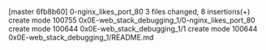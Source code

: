 [master 6fb8b60] 0-nginx_likes_port_80
 3 files changed, 8 insertions(+)
 create mode 100755 0x0E-web_stack_debugging_1/0-nginx_likes_port_80
 create mode 100644 0x0E-web_stack_debugging_1/1
 create mode 100644 0x0E-web_stack_debugging_1/README.md
